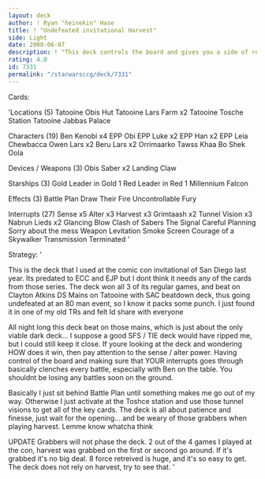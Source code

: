 ```yaml
---
layout: deck
author: ! Ryan "heinekin" Hase
title: ! "Undefeated invitational Harvest"
side: Light
date: 2000-06-07
description: ! "This deck controls the board and gives you a side of retreival to sit back on"
rating: 4.0
id: 7331
permalink: "/starwarsccg/deck/7331"
---
```

Cards: 

'Locations (5)
Tatooine Obis Hut
Tatooine Lars Farm x2
Tatooine Tosche Station
Tatooine Jabbas Palace

Characters (19)
Ben Kenobi x4
EPP Obi
EPP Luke x2
EPP Han x2
EPP Leia
Chewbacca
Owen Lars x2
Beru Lars x2
Orrimaarko
Tawss Khaa
Bo Shek
Oola

Devices / Weapons (3)
Obis Saber x2
Landing Claw

Starships  (3)
Gold Leader in Gold 1
Red Leader in Red 1
Millennium Falcon

Effects  (3)
Battle Plan
Draw Their Fire
Uncontrollable Fury

Interrupts  (27)
Sense x5
Alter x3
Harvest x3
Grimtaash x2
Tunnel Vision x3
Nabrun Lieds x2
Glancing Blow
Clash of Sabers
The Signal
Careful Planning
Sorry about the mess
Weapon Levitation
Smoke Screen
Courage of a Skywalker
Transmission Terminated
'

Strategy: '

This is the deck that I used at the comic con invitational of San Diego last year.  Its predated to ECC and EJP but I dont think it needs any of the cards from those series.  The deck won all 3 of its regular games, and beat on Clayton Atkins DS Mains on Tatooine with SAC beatdown deck, thus going undefeated at an 80 man event, so I know it packs some punch.  I just found it in one of my old TRs and felt Id share with everyone

All night long this deck beat on those mains, which is just about the only viable dark deck... I suppose a good SFS / TIE deck would have ripped me, but I could still keep it close.  If youre looking at the deck and wondering HOW does it win, then pay attention to the sense / alter power.  Having control of the board and making sure that YOUR interrupts goes through basically clenches every battle, especially with Ben on the table.  You shouldnt be losing any battles soon on the ground.

Basically I just sit behind Battle Plan until something makes me go out of my way.  Otherwise I just activate at the Toshce station and use those tunnel visions to get all of the key cards.  The deck is all about patience and finesse, just wait for the opening... and be weary of those grabbers when playing harvest.  Lemme know whatcha think


UPDATE  Grabbers will not phase the deck.  2 out of the 4 games I played at the con, harvest was grabbed on the first or second go around.  If it's grabbed it's no big deal.  8 force retreived is huge, and it's so easy to get.	The deck does not rely on harvest, try to see that. '
